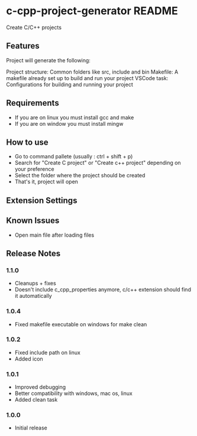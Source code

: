 # c-cpp-project-generator README

Create C/C++ projects

## Features

Project will generate the following:

Project structure: Common folders like src, include and bin
Makefile: A makefile already set up to build and run your project
VSCode task: Configurations for building and running your project

## Requirements

* If you are on linux you must install gcc and make
* If you are on window you must install mingw

## How to use
* Go to command pallete (usually : ctrl + shift + p)
* Search for "Create C project" or "Create c++ project" depending on your preference
* Select the folder where the project should be created
* That's it, project will open

## Extension Settings

## Known Issues
* Open main file after loading files

## Release Notes

### 1.1.0
- Cleanups + fixes
- Doesn't include c_cpp_properties anymore, c/c++ extension should find it automatically

### 1.0.4
- Fixed makefile executable on windows for make clean

### 1.0.2
- Fixed include path on linux
- Added icon

### 1.0.1
- Improved debugging
- Better compatibility with windows, mac os, linux
- Added clean task

### 1.0.0
- Initial release
